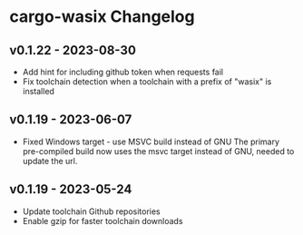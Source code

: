 # cargo-wasix Changelog

## v0.1.22 - 2023-08-30

* Add hint for including github token when requests fail
* Fix toolchain detection when a toolchain with a prefix of "wasix" is installed

## v0.1.19 - 2023-06-07

* Fixed Windows target - use MSVC build instead of GNU
  The primary pre-compiled build now uses the msvc target instead of GNU,
  needed to update the url.

## v0.1.19 - 2023-05-24

* Update toolchain Github repositories
* Enable gzip for faster toolchain downloads

